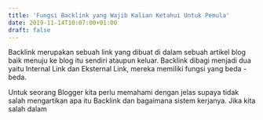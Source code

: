 ```yaml
---
title: 'Fungsi Backlink yang Wajib Kalian Ketahui Untuk Pemula'
date: 2019-11-14T10:07:00+01:00
draft: false
---
```


  
  
Backlink merupakan sebuah link yang dibuat di dalam sebuah artikel blog baik menuju ke blog itu sendiri ataupun keluar. Backlink dibagi menjadi dua yaitu Internal Link dan Eksternal Link, mereka memiliki fungsi yang beda - beda.  
  
Untuk seorang Blogger kita perlu memahami dengan jelas supaya tidak salah mengartikan apa itu Backlink dan bagaimana sistem kerjanya. Jika kita salah dalam